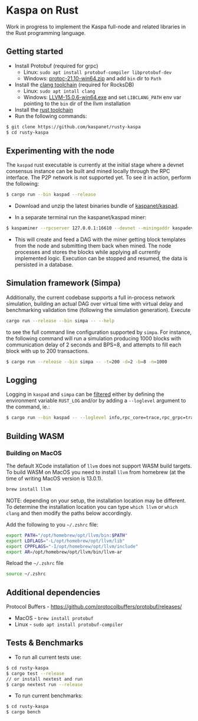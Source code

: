 # Kaspa on Rust

Work in progress to implement the Kaspa full-node and related libraries in the Rust programming language.

## Getting started

- Install Protobuf (required for grpc)
  - Linux: `sudo apt install protobuf-compiler libprotobuf-dev`
  - Windows: [protoc-21.10-win64.zip](https://github.com/protocolbuffers/protobuf/releases/download/v21.10/protoc-21.10-win64.zip) and add `bin` dir to `Path`
- Install the [clang toolchain](https://clang.llvm.org/) (required for RocksDB)
  - Linux: `sudo apt intall clang`
  - Windows: [LLVM-15.0.6-win64.exe](https://github.com/llvm/llvm-project/releases/download/llvmorg-15.0.6/LLVM-15.0.6-win64.exe) and set `LIBCLANG_PATH` env var pointing to the `bin` dir of the llvm installation
- Install the [rust toolchain](https://rustup.rs/)
- Run the following commands:

```bash
$ git clone https://github.com/kaspanet/rusty-kaspa
$ cd rusty-kaspa
```

## Experimenting with the node

The `kaspad` rust executable is currently at the initial stage where a devnet consensus instance can be built and mined locally through the RPC interface. The P2P network is not supported yet. To see it in action, perform the following:

```bash
$ cargo run --bin kaspad --release
```

- Download and unzip the latest binaries bundle of [kaspanet/kaspad](https://github.com/kaspanet/kaspad/releases).

- In a separate terminal run the kaspanet/kaspad miner:

```bash
$ kaspaminer --rpcserver 127.0.0.1:16610 --devnet --miningaddr kaspadev:qrcqat6l9zcjsu7swnaztqzrv0s7hu04skpaezxk43y4etj8ncwfkuhy0zmax
```

- This will create and feed a DAG with the miner getting block templates from the node and submitting them back when mined. The node processes and stores the blocks while applying all currently implemented logic. Execution can be stopped and resumed, the data is persisted in a database.

## Simulation framework (Simpa)

Additionally, the current codebase supports a full in-process network simulation, building an actual DAG over virtual time with virtual delay and benchmarking validation time (following the simulation generation). Execute 
```bash 
cargo run --release --bin simpa -- --help
``` 
to see the full command line configuration supported by `simpa`. For instance, the following command will run a simulation producing 1000 blocks with communication delay of 2 seconds and BPS=8, and attempts to fill each block with up to 200 transactions.   

```bash
$ cargo run --release --bin simpa -- -t=200 -d=2 -b=8 -n=1000
```

## Logging

Logging in `kaspad` and `simpa` can be [filtered](https://docs.rs/env_logger/0.10.0/env_logger/#filtering-results) either by defining the environment variable `RUST_LOG` and/or by adding a `--loglevel` argument to the command, ie.:

```bash
$ cargo run --bin kaspad -- --loglevel info,rpc_core=trace,rpc_grpc=trace,consensus=trace,kaspa_core=trace
```

## Building WASM

### Building on MacOS

The default XCode installation of `llvm` does not support WASM build targets.
To build WASM on MacOS you need to install `llvm` from homebrew (at the time of writing MacOS version is 13.0.1).

```bash
brew install llvm
```
NOTE: depending on your setup, the installation location may be different.
To determine the installation location you can type `which llvm` or `which clang`
and then modify the paths below accordingly.

Add the following to you `~/.zshrc` file:
```bash
export PATH="/opt/homebrew/opt/llvm/bin:$PATH"
export LDFLAGS="-L/opt/homebrew/opt/llvm/lib"
export CPPFLAGS="-I/opt/homebrew/opt/llvm/include"
export AR=/opt/homebrew/opt/llvm/bin/llvm-ar
```
Reload the `~/.zshrc` file
```bash
source ~/.zshrc
```

## Additional dependencies

Protocol Buffers - https://github.com/protocolbuffers/protobuf/releases/
- MacOS - `brew install protobuf`
- Linux - `sudo apt install protobuf-compiler`

## Tests & Benchmarks

- To run all current tests use:

```bash
$ cd rusty-kaspa
$ cargo test --release
// or install nextest and run
$ cargo nextest run --release
```

- To run current benchmarks:

```bash
$ cd rusty-kaspa
$ cargo bench
```
